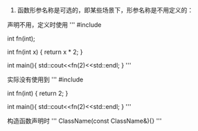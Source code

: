 1. 函数形参名称是可选的，即某些场景下，形参名称是不用定义的：


声明不用，定义时使用
'''
#include<iostream>

int fn(int);

int fn(int x) {
    return x * 2;
}

int main(){
    std::cout<<fn(2)<<std::endl;
}
'''

实际没有使用到
'''
#include<iostream>


int fn(int) {
    return 2;
}

int main(){
    std::cout<<fn(2)<<std::endl;
}
'''

构造函数声明时
'''
ClassName(const ClassName&){}
'''

